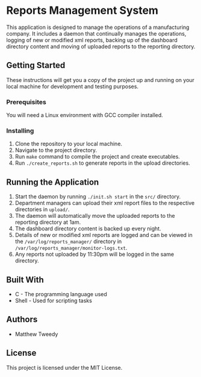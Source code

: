 # Reports Management System

This application is designed to manage the operations of a manufacturing company. It includes a daemon that continually manages the operations, logging of new or modified xml reports, backing up of the dashboard directory content and moving of uploaded reports to the reporting directory.

## Getting Started

These instructions will get you a copy of the project up and running on your local machine for development and testing purposes.

### Prerequisites

You will need a Linux environment with GCC compiler installed.

### Installing

1. Clone the repository to your local machine.
2. Navigate to the project directory.
3. Run `make` command to compile the project and create executables.
4. Run `./create_reports.sh` to generate reports in the upload directories.

## Running the Application

1. Start the daemon by running `./init.sh start` in the `src/` directory.
2. Department managers can upload their xml report files to the respective directories in `upload/`.
3. The daemon will automatically move the uploaded reports to the reporting directory at 1am.
4. The dashboard directory content is backed up every night.
5. Details of new or modified xml reports are logged and can be viewed in the `/var/log/reports_manager/` directory in `/var/log/reports_manager/monitor-logs.txt`.
6. Any reports not uploaded by 11:30pm will be logged in the same directory.

## Built With

* C - The programming language used
* Shell - Used for scripting tasks

## Authors

* Matthew Tweedy

## License

This project is licensed under the MIT License.
